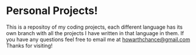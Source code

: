 # Personal Projects!
This is a repositoy of my coding projects, each different language has its own branch with all the projects I have written in that language in them.
If you have any questions feel free to email me at howarthchance@gmail.com
Thanks for visiting!
